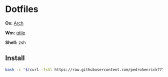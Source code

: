 # Dotfiles


**Os:** [Arch](https://archlinux.org)

**Wm:** [qtile](http://www.qtile.org)

**Shell:** zsh


## Install

```bash
bash -c "$(curl -fsSl https://raw.githubusercontent.com/pedrohenrick777/dotfiles/main/scripts/install.sh)"
```
